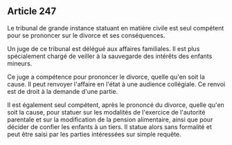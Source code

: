 Article 247
----
Le tribunal de grande instance statuant en matière civile est seul compétent
pour se prononcer sur le divorce et ses conséquences.

Un juge de ce tribunal est délégué aux affaires familiales. Il est plus
spécialement chargé de veiller à la sauvegarde des intérêts des enfants mineurs.

Ce juge a compétence pour prononcer le divorce, quelle qu'en soit la cause. Il
peut renvoyer l'affaire en l'état à une audience collégiale. Ce renvoi est de
droit à la demande d'une partie.

Il est également seul compétent, après le prononcé du divorce, quelle qu'en soit
la cause, pour statuer sur les modalités de l'exercice de l'autorité parentale
et sur la modification de la pension alimentaire, ainsi que pour décider de
confier les enfants à un tiers. Il statue alors sans formalité et peut être
saisi par les parties intéressées sur simple requête.
